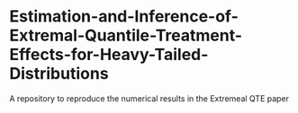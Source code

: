 # Estimation-and-Inference-of-Extremal-Quantile-Treatment-Effects-for-Heavy-Tailed-Distributions
A repository to reproduce the numerical results in the Extremeal QTE paper
